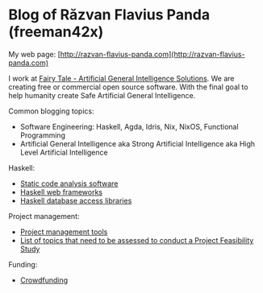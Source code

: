 # Blog of Răzvan Flavius Panda (freeman42x)

My web page: [http://razvan-flavius-panda.com](http://razvan-flavius-panda.com)

I work at [Fairy Tale - Artificial General Intelligence Solutions](https://github.com/fairy-tale-agi-solutions). We are creating free or commercial open source software. With the final goal to help humanity create Safe Artificial General Intelligence.

Common blogging topics:

* Software Engineering: Haskell, Agda, Idris, Nix, NixOS, Functional Programming
* Artificial General Intelligence aka Strong Artificial Intelligence aka High Level Artificial Intelligence

Haskell:

* [Static code analysis software](Articles/Haskell%20static%20code%20analysis%20software.md#haskell-static-code-analysis-software)
* [Haskell web frameworks](Articles/Haskell%20web%20frameworks.md)
* [Haskell database access libraries](Articles/Haskell%20database%20access%20libraries.md)

Project management:

* [Project management tools](Articles/Project%20management%20tools.md)
* [List of topics that need to be assessed to conduct a Project Feasibility Study](Articles/Project%20Feasibility%20Study%20Method/Project%20Feasibility%20Study%20Method.md)

Funding:

* [Crowdfunding](Articles/Crowdfunding.md)